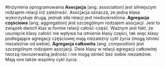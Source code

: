#Inżynieria oprogramowania
**Asocjacja** (ang. association) jest silniejszym rodzajem relacji niż zależność. Asocjacja oznacza, że jedna klasa wykorzystuje drugą, jednak siła relacji jest niedookreślona.
**Agregacja częściowa** (ang. aggregation) jest szczególnym rodzajem asocjacji. Jest to związek dwóch klas w formie relacji całość-część. Ważnym jest fakt, że usunięcie klasy całość nie wpływa na istnienie klasy części, tak więc klasy podlegające agregacji częściowej mają niezależny cykl życia (mogą istnieć niezależnie od siebie).
**Agregacja całkowita** (ang. composition) jest szczególnym rodzajem asocjacji. Dwie klasy w relacji agregacji całkowitej tworzą nierozerwalną jedność i nie mogą istnieć bez siebie niezależnie. Mają one także wspólny cykl życia.

